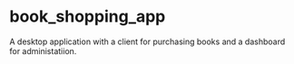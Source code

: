 # book_shopping_app
A desktop application with a client for purchasing books and a dashboard for administatiion.
